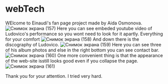# webTech

WElcome to Einaudi's fan page project made by Aida Osmonova.
![Снимок экрана (157)](https://user-images.githubusercontent.com/73512902/141699424-384db330-1cf5-4036-b341-0b55e3d7e1e4.png)
Here you can see embeded youtube video of Ludovico's performance so you wont need to look for it apartly. Everything for your comfort
![Снимок экрана (158)](https://user-images.githubusercontent.com/73512902/141699423-b08e905b-774e-48dc-800a-c968da29b812.png)
And down there is the discography of Ludovico.
![Снимок экрана (159)](https://user-images.githubusercontent.com/73512902/141699404-a38655cb-baf5-47dd-8c3c-824a04f850fc.png)
Here you can see three of his album photos and else in the right bottom you can see contact bar.
![Снимок экрана (160)](https://user-images.githubusercontent.com/73512902/141699398-483be16f-b272-4cf0-a254-614afa284a3f.png)
One more convenient thing is that the appearance of the web-site isstill looks good even if you collapse the page.
![Снимок экрана (161)](https://user-images.githubusercontent.com/73512902/141699394-9f411930-b7c3-4c57-8a04-1b08096fe0a1.png)

Thank you for your attention. I tried very hard.
